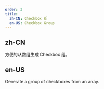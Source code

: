 ```yaml
---
order: 3
title:
  zh-CN: Checkbox 组
  en-US: Checkbox Group
---
```


## zh-CN

方便的从数组生成 Checkbox 组。

## en-US

Generate a group of checkboxes from an array.
